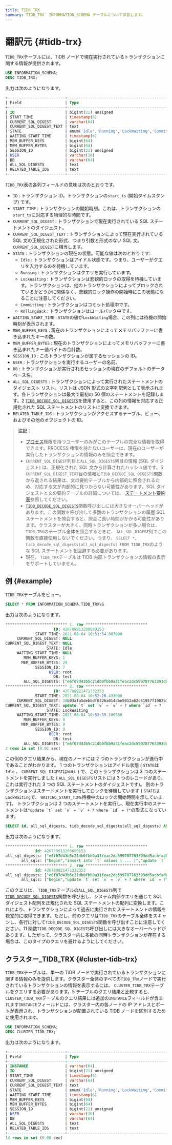 ```yaml
---
title: TIDB_TRX
summary: TIDB_TRX` INFORMATION_SCHEMA テーブルについて学習します。
---
```


# 翻訳元 {#tidb-trx}

`TIDB_TRX`テーブルには、TiDB ノードで現在実行されているトランザクションに関する情報が提供されます。

```sql
USE INFORMATION_SCHEMA;
DESC TIDB_TRX;
```

出力は次のようになります。

```sql
+-------------------------+-----------------------------------------------------------------+------+------+---------+-------+
| Field                   | Type                                                            | Null | Key  | Default | Extra |
+-------------------------+-----------------------------------------------------------------+------+------+---------+-------+
| ID                      | bigint(21) unsigned                                             | NO   | PRI  | NULL    |       |
| START_TIME              | timestamp(6)                                                    | YES  |      | NULL    |       |
| CURRENT_SQL_DIGEST      | varchar(64)                                                     | YES  |      | NULL    |       |
| CURRENT_SQL_DIGEST_TEXT | text                                                            | YES  |      | NULL    |       |
| STATE                   | enum('Idle','Running','LockWaiting','Committing','RollingBack') | YES  |      | NULL    |       |
| WAITING_START_TIME      | timestamp(6)                                                    | YES  |      | NULL    |       |
| MEM_BUFFER_KEYS         | bigint(64)                                                      | YES  |      | NULL    |       |
| MEM_BUFFER_BYTES        | bigint(64)                                                      | YES  |      | NULL    |       |
| SESSION_ID              | bigint(21) unsigned                                             | YES  |      | NULL    |       |
| USER                    | varchar(16)                                                     | YES  |      | NULL    |       |
| DB                      | varchar(64)                                                     | YES  |      | NULL    |       |
| ALL_SQL_DIGESTS         | text                                                            | YES  |      | NULL    |       |
| RELATED_TABLE_IDS       | text                                                            | YES  |      | NULL    |       |
+-------------------------+-----------------------------------------------------------------+------+------+---------+-------+
```

`TIDB_TRX`表の各列フィールドの意味は次のとおりです。

-   `ID` : トランザクション ID。トランザクションの`start_ts` (開始タイムスタンプ) です。
-   `START_TIME` : トランザクションの開始時刻。これは、トランザクションの`start_ts`に対応する物理的な時間です。
-   `CURRENT_SQL_DIGEST` : トランザクションで現在実行されている SQL ステートメントのダイジェスト。
-   `CURRENT_SQL_DIGEST_TEXT` : トランザクションによって現在実行されている SQL 文の正規化された形式、つまり引数と形式のない SQL 文。 `CURRENT_SQL_DIGEST`に相当します。
-   `STATE` : トランザクションの現在の状態。可能な値は次のとおりです:
    -   `Idle` : トランザクションはアイドル状態です。つまり、ユーザーがクエリを入力するのを待機しています。
    -   `Running` : トランザクションはクエリを実行しています。
    -   `LockWaiting` : トランザクションは悲観的ロックの取得を待機しています。トランザクションは、他のトランザクションによってブロックされているかどうかに関係なく、悲観的ロック操作の開始時にこの状態になることに注意してください。
    -   `Committing` : トランザクションはコミット処理中です。
    -   `RollingBack` : トランザクションはロールバック中です。
-   `WAITING_START_TIME` : `STATE`の値が`LockWaiting`場合、この列には待機の開始時刻が表示されます。
-   `MEM_BUFFER_KEYS` : 現在のトランザクションによってメモリバッファーに書き込まれたキーの数。
-   `MEM_BUFFER_BYTES` : 現在のトランザクションによってメモリバッファーに書き込まれたキー値バイトの合計数。
-   `SESSION_ID` : このトランザクションが属するセッションの ID。
-   `USER` : トランザクションを実行するユーザーの名前。
-   `DB` : トランザクションが実行されるセッションの現在のデフォルトのデータベース名。
-   `ALL_SQL_DIGESTS` : トランザクションによって実行されたステートメントのダイジェスト リスト。リストは JSON 形式の文字列配列として表示されます。各トランザクションは最大で最初の 50 個のステートメントを記録します。2 [`TIDB_DECODE_SQL_DIGESTS`](/functions-and-operators/tidb-functions.md#tidb_decode_sql_digests)を使用すると、この列の情報を対応する正規化された SQL ステートメントのリストに変換できます。
-   `RELATED_TABLE_IDS` : トランザクションがアクセスするテーブル、ビュー、およびその他のオブジェクトの ID。

> **注記：**
>
> -   [プロセス](https://dev.mysql.com/doc/refman/8.0/en/privileges-provided.html#priv_process)権限を持つユーザーのみがこのテーブルの完全な情報を取得できます。PROCESS 権限を持たないユーザーは、現在のユーザーが実行したトランザクションの情報のみを照会できます。
> -   `CURRENT_SQL_DIGEST`列目と`ALL_SQL_DIGESTS`列目の情報 (SQL ダイジェスト) は、正規化された SQL 文から計算されたハッシュ値です。5 `CURRENT_SQL_DIGEST_TEXT`目の情報と`TIDB_DECODE_SQL_DIGESTS`関数から返される結果は、文の要約テーブルから内部的に照会されるため、対応する文が内部的に見つからない可能性があります。SQL ダイジェストと文の要約テーブルの詳細については、 [ステートメント要約表](/statement-summary-tables.md)参照してください。
> -   [`TIDB_DECODE_SQL_DIGESTS`](/functions-and-operators/tidb-functions.md#tidb_decode_sql_digests)関数呼び出しには大きなオーバーヘッドがあります。この関数を呼び出して多数のトランザクションの履歴 SQL ステートメントを照会すると、照会に長い時間がかかる可能性があります。クラスターが大きく、同時トランザクションが多い場合は、 `TIDB_TRX`のテーブル全体を照会するときに、 `ALL_SQL_DIGEST`列でこの関数を直接使用しないでください。つまり、 `SELECT *, tidb_decode_sql_digests(all_sql_digests) FROM TIDB_TRX`のような SQL ステートメントを回避する必要があります。
> -   現在、 `TIDB_TRX`テーブルは TiDB 内部トランザクションの情報の表示をサポートしていません。

## 例 {#example}

`TIDB_TRX`テーブルをビュー。

```sql
SELECT * FROM INFORMATION_SCHEMA.TIDB_TRX\G
```

出力は次のようになります。

```sql
*************************** 1. row ***************************
                     ID: 426789913200689153
             START_TIME: 2021-08-04 10:51:54.883000
     CURRENT_SQL_DIGEST: NULL
CURRENT_SQL_DIGEST_TEXT: NULL
                  STATE: Idle
     WAITING_START_TIME: NULL
        MEM_BUFFER_KEYS: 1
       MEM_BUFFER_BYTES: 29
             SESSION_ID: 7
                   USER: root
                     DB: test
        ALL_SQL_DIGESTS: ["e6f07d43b5c21db0fbb9a31feac2dc599787763393dd5acbfad80e247eb02ad5","04fa858fa491c62d194faec2ab427261cc7998b3f1ccf8f6844febca504cb5e9","b83710fa8ab7df8504920e8569e48654f621cf828afbe7527fd003b79f48da9e"]
*************************** 2. row ***************************
                     ID: 426789921471332353
             START_TIME: 2021-08-04 10:52:26.433000
     CURRENT_SQL_DIGEST: 38b03afa5debbdf0326a014dbe5012a62c51957f1982b3093e748460f8b00821
CURRENT_SQL_DIGEST_TEXT: update `t` set `v` = `v` + ? where `id` = ?
                  STATE: LockWaiting
     WAITING_START_TIME: 2021-08-04 10:52:35.106568
        MEM_BUFFER_KEYS: 0
       MEM_BUFFER_BYTES: 0
             SESSION_ID: 9
                   USER: root
                     DB: test
        ALL_SQL_DIGESTS: ["e6f07d43b5c21db0fbb9a31feac2dc599787763393dd5acbfad80e247eb02ad5","38b03afa5debbdf0326a014dbe5012a62c51957f1982b3093e748460f8b00821"]
2 rows in set (0.01 sec)
```

この例のクエリ結果から、現在のノードには 2 つのトランザクションが進行中であることがわかります。 1 つのトランザクションはアイドル状態 ( `STATE`は`Idle` 、 `CURRENT_SQL_DIGEST`は`NULL` ) で、このトランザクションは 3 つのステートメントを実行しました ( `ALL_SQL_DIGESTS`リストには 3 つのレコードがあり、これは実行された 3 つの SQL ステートメントのダイジェストです)。 別のトランザクションはステートメントを実行してロックを待機しています ( `STATE`は`LockWaiting`で、 `WAITING_START_TIME`待機中のロックの開始時間を示しています)。 トランザクションは 2 つのステートメントを実行し、現在実行中のステートメントは``"update `t` set `v` = `v` + ? where `id` = ?"``の形式になっています。

```sql
SELECT id, all_sql_digests, tidb_decode_sql_digests(all_sql_digests) AS all_sqls FROM INFORMATION_SCHEMA.TIDB_TRX\G
```

出力は次のようになります。

```sql
*************************** 1. row ***************************
             id: 426789913200689153
all_sql_digests: ["e6f07d43b5c21db0fbb9a31feac2dc599787763393dd5acbfad80e247eb02ad5","04fa858fa491c62d194faec2ab427261cc7998b3f1ccf8f6844febca504cb5e9","b83710fa8ab7df8504920e8569e48654f621cf828afbe7527fd003b79f48da9e"]
       all_sqls: ["begin","insert into `t` values ( ... )","update `t` set `v` = `v` + ?"]
*************************** 2. row ***************************
             id: 426789921471332353
all_sql_digests: ["e6f07d43b5c21db0fbb9a31feac2dc599787763393dd5acbfad80e247eb02ad5","38b03afa5debbdf0326a014dbe5012a62c51957f1982b3093e748460f8b00821"]
       all_sqls: ["begin","update `t` set `v` = `v` + ? where `id` = ?"]
```

このクエリは、 `TIDB_TRX`テーブルの`ALL_SQL_DIGESTS`列で[`TIDB_DECODE_SQL_DIGESTS`](/functions-and-operators/tidb-functions.md#tidb_decode_sql_digests)関数を呼び出し、システム内部クエリを通じて SQL ダイジェスト配列を正規化された SQL ステートメントの配列に変換します。これにより、トランザクションによって過去に実行されたステートメントの情報を視覚的に取得できます。ただし、前のクエリは`TIDB_TRX`のテーブル全体をスキャンし、各行に対して`TIDB_DECODE_SQL_DIGESTS`関数を呼び出すことに注意してください。11 関数`TIDB_DECODE_SQL_DIGESTS`呼び出しには大きなオーバーヘッドがあります。したがって、クラスター内に多数の同時トランザクションが存在する場合は、このタイプのクエリを避けるようにしてください。

## クラスター_TIDB_TRX {#cluster-tidb-trx}

`TIDB_TRX`テーブルは、単一の TiDB ノードで実行されているトランザクションに関する情報のみを提供します。クラスター全体のすべての`TIDB_TRX`ノードで実行されているトランザクションの情報を表示するには、 `CLUSTER_TIDB_TRX`テーブルをクエリする必要があります。5 テーブルのクエリ結果と比較すると、 `CLUSTER_TIDB_TRX`テーブルのクエリ結果には追加の`INSTANCE`フィールドが含まれます`INSTANCE`フィールドには、クラスター内の各ノードの IP アドレスとポートが表示され、トランザクションが配置されている TiDB ノードを区別するために使用されます。

```sql
USE INFORMATION_SCHEMA;
DESC CLUSTER_TIDB_TRX;
```

出力は次のようになります。

```sql
+-------------------------+-----------------------------------------------------------------+------+------+---------+-------+
| Field                   | Type                                                            | Null | Key  | Default | Extra |
+-------------------------+-----------------------------------------------------------------+------+------+---------+-------+
| INSTANCE                | varchar(64)                                                     | YES  |      | NULL    |       |
| ID                      | bigint(21) unsigned                                             | NO   | PRI  | NULL    |       |
| START_TIME              | timestamp(6)                                                    | YES  |      | NULL    |       |
| CURRENT_SQL_DIGEST      | varchar(64)                                                     | YES  |      | NULL    |       |
| CURRENT_SQL_DIGEST_TEXT | text                                                            | YES  |      | NULL    |       |
| STATE                   | enum('Idle','Running','LockWaiting','Committing','RollingBack') | YES  |      | NULL    |       |
| WAITING_START_TIME      | timestamp(6)                                                    | YES  |      | NULL    |       |
| MEM_BUFFER_KEYS         | bigint(64)                                                      | YES  |      | NULL    |       |
| MEM_BUFFER_BYTES        | bigint(64)                                                      | YES  |      | NULL    |       |
| SESSION_ID              | bigint(21) unsigned                                             | YES  |      | NULL    |       |
| USER                    | varchar(16)                                                     | YES  |      | NULL    |       |
| DB                      | varchar(64)                                                     | YES  |      | NULL    |       |
| ALL_SQL_DIGESTS         | text                                                            | YES  |      | NULL    |       |
| RELATED_TABLE_IDS       | text                                                            | YES  |      | NULL    |       |
+-------------------------+-----------------------------------------------------------------+------+------+---------+-------+
14 rows in set (0.00 sec)
```
